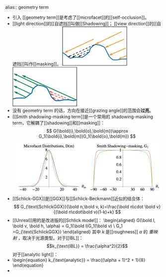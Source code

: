 alias:: geometry term

- 引入 [[geometry term]]是考虑了[[microfacet]]的[[self-occlusion]]。
- [[light direction]]的[[自遮挡]]叫做[[Shadowing]]； 
  [[view direction]]的[[自遮挡]]叫作[[masking]]。
  ![image.png](../assets/image_1698679607553_0.png) ![image.png](../assets/image_1698679613718_0.png)
- 没有 geometry term 的话，方向在接近[[grazing angle]]的范围会**过亮**。
- [[Smith shadowing-masking term]]是一个常用的 shadowing-masking term，它解耦了[[shadowing]]和[[masking]]：
  $$
  G(\bold{i},\bold{o},\bold{m})\approx G_1(\bold{i},\bold{m})G_1(\bold{o},\bold{m})
  $$
  ![image.png](../assets/image_1698690506510_0.png)
- [[Schlick-GGX]]是[[GGX]]与[[Schlick-Beckmann]]近似的结合体：
  $$
  G_{\text{SchlickGGX}}(\bold n,\bold v, k)=\frac{\bold n\cdot \bold v}{(\bold n\cdot\bold v)(1-k)+k}
  $$
- [[Unreal]]用的是改进版的[[Schlick model]]：
  \begin{aligned}
  G(\bold l, \bold v, \bold h, \alpha) = G_1(\bold l)G_1(\bold v) \\
  G_1 =G_{\text{SchlickGGX}}
  \end{aligned}
  其中 $k$ 是[[roughness]] $\alpha$ 的 *重映射* ，取决于光源类型。对于[[IBL]]：
  $$k_{\text{IBL}} = \frac{\alpha^2}{2}$$
  对于[[analytic light]]：
- \begin{equation}
  k_{\text{analytic}} = \frac{(\alpha + 1)^2 + 1}{8}
  \end{equation}
-